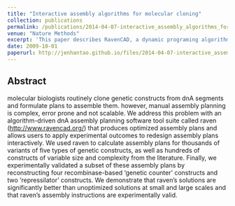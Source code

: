 ```yaml
---
title: "Interactive assembly algorithms for molecular cloning"
collection: publications
permalink: /publications/2014-04-07-interactive_assembly_algorithms_for_molecular_cloning
venue: "Nature Methods"
excerpt: 'This paper describes RavenCAD, a dynamic programing algorithm for planing DNA synthesis protocols that is accessible as a web application.'
date: 2009-10-01
paperurl: http://jenhantao.github.io/files/2014-04-07-interactive_assembly_algorithms_for_molecular_cloning.pdf
---
```


## Abstract
molecular biologists routinely clone genetic constructs from dnA segments and formulate plans to assemble them. however, manual assembly planning is complex, error prone and not scalable. We address this problem with an algorithm-driven dnA assembly planning software tool suite called raven (http://www.ravencad.org/) that produces optimized assembly plans and allows users to apply experimental outcomes to redesign assembly plans interactively. We used raven to calculate assembly plans for thousands of variants of five types of genetic constructs, as well as hundreds of constructs of variable size and complexity from the literature. Finally, we experimentally validated a subset of these assembly plans by reconstructing four recombinase-based ‘genetic counter’ constructs and two ‘repressilator’ constructs. We demonstrate that raven’s solutions are significantly better than unoptimized solutions at small and large scales and that raven’s assembly instructions are experimentally valid.
